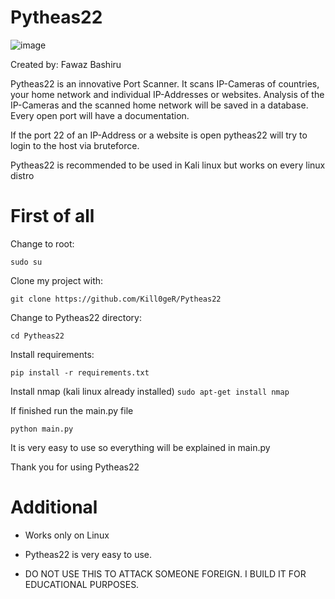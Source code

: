 Pytheas22
=========

![image](https://github.com/Kill0geR/KeyloggerScreenshot/assets/106278241/e0eccdd6-8a59-4d3a-aef6-0419719de5ac)


Created by: Fawaz Bashiru

Pytheas22 is an innovative Port Scanner. It scans IP-Cameras of countries, your home network and individual IP-Addresses or websites. Analysis of the IP-Cameras and the scanned home network will be saved in a database. Every open port will have a documentation.

If the port 22 of an IP-Address or a website is open pytheas22 will try to login to the host via bruteforce.


Pytheas22 is recommended to be used in Kali linux but works on every linux distro

First of all
===========

Change to root:

`sudo su`


Clone my project with:

`git clone https://github.com/Kill0geR/Pytheas22`


Change to Pytheas22 directory:

`cd Pytheas22`


Install requirements:

`pip install -r requirements.txt`

Install nmap (kali linux already installed)
`sudo apt-get install nmap`


If finished run the main.py file

`python main.py`


It is very easy to use so everything will be explained in main.py

Thank you for using Pytheas22

Additional
==========
* Works only on Linux

* Pytheas22 is very easy to use.

* DO NOT USE THIS TO ATTACK SOMEONE FOREIGN. I BUILD IT FOR EDUCATIONAL PURPOSES.
